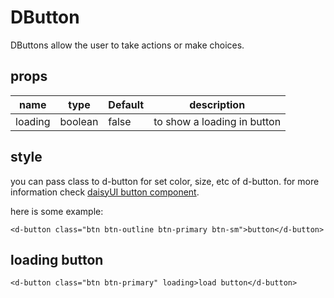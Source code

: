 # DButton

DButtons allow the user to take actions or make choices.

## props

| name    | type    | Default | description                 |
| ------- | ------- | ------- | --------------------------- |
| loading | boolean | false   | to show a loading in button |

## style

you can pass class to d-button for set color, size, etc of d-button. for more information check [daisyUI button component](https://daisyui.com/components/button/).

here is some example:

```vue
<d-button class="btn btn-outline btn-primary btn-sm">button</d-button>
```

## loading button

```vue
<d-button class="btn btn-primary" loading>load button</d-button>
```
